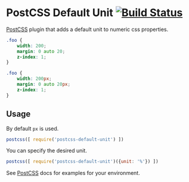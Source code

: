 # PostCSS Default Unit [![Build Status](https://travis-ci.org/antyakushev/postcss-default-unit.svg)](https://travis-ci.org/antyakushev/postcss-default-unit)

[PostCSS] plugin that adds a default unit to numeric css properties.

[PostCSS]: https://github.com/postcss/postcss

```css
.foo {
    width: 200;
    margin: 0 auto 20;
    z-index: 1;
}
```

```css
.foo {
    width: 200px;
    margin: 0 auto 20px;
    z-index: 1;
}
```

## Usage

By default `px` is used.
```js
postcss([ require('postcss-default-unit') ])
```
You can specify the desired unit.
```js
postcss([ require('postcss-default-unit')({unit: '%'}) ])
```


See [PostCSS] docs for examples for your environment.
